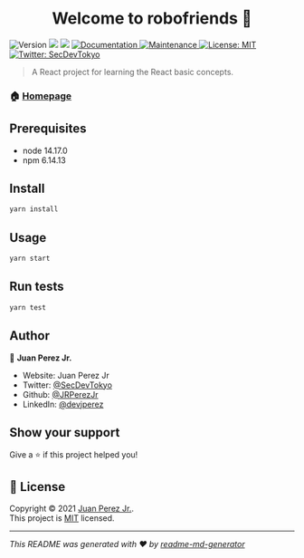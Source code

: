 <h1 align="center">Welcome to robofriends 👋</h1>
<p>
  <img alt="Version" src="https://img.shields.io/badge/version-1.0.0-blue.svg?cacheSeconds=2592000" />
  <img src="https://img.shields.io/badge/node-14.17.0-blue.svg" />
  <img src="https://img.shields.io/badge/npm-6.14.13-blue.svg" />
  <a href="https://github.com/JRPerezJr/complete-junior-to-senior-react-robofriends-app#readme" target="_blank">
    <img alt="Documentation" src="https://img.shields.io/badge/documentation-yes-brightgreen.svg" />
  </a>
  <a href="https://github.com/JRPerezJr/complete-junior-to-senior-react-robofriends-app/graphs/commit-activity" target="_blank">
    <img alt="Maintenance" src="https://img.shields.io/badge/Maintained%3F-yes-green.svg" />
  </a>
  <a href="https://github.com/JRPerezJr/complete-junior-to-senior-react-robofriends-app/blob/main/LICENSE" target="_blank">
    <img alt="License: MIT" src="https://img.shields.io/github/license/JRPerezJr/robofriends" />
  </a>
  <a href="https://twitter.com/SecDevTokyo" target="_blank">
    <img alt="Twitter: SecDevTokyo" src="https://img.shields.io/twitter/follow/SecDevTokyo.svg?style=social" />
  </a>
</p>

> A React project for learning the React basic concepts.

### 🏠 [Homepage](https://github.com/JRPerezJr/complete-junior-to-senior-react-robofriends-app)

## Prerequisites

- node 14.17.0
- npm 6.14.13

## Install

```sh
yarn install
```

## Usage

```sh
yarn start
```

## Run tests

```sh
yarn test
```

## Author

👤 **Juan Perez Jr.**

* Website: Juan Perez Jr
* Twitter: [@SecDevTokyo](https://twitter.com/SecDevTokyo)
* Github: [@JRPerezJr](https://github.com/JRPerezJr)
* LinkedIn: [@devjperez](https://linkedin.com/in/devjperez)


## Show your support

Give a ⭐️ if this project helped you!

## 📝 License

Copyright © 2021 [Juan Perez Jr.](https://github.com/JRPerezJr).<br />
This project is [MIT](https://github.com/JRPerezJr/complete-junior-to-senior-react-robofriends-app/blob/main/LICENSE) licensed.

***
_This README was generated with ❤️ by [readme-md-generator](https://github.com/kefranabg/readme-md-generator)_